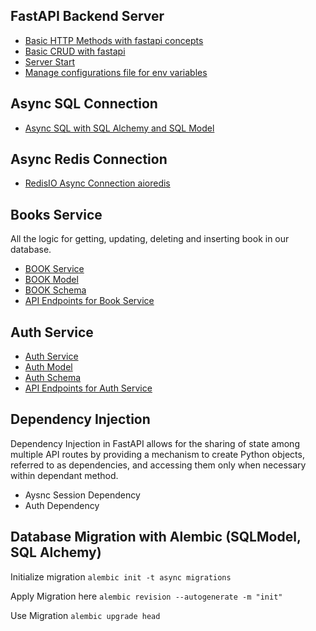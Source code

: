 ## FastAPI Backend Server

- [Basic HTTP Methods with fastapi concepts](./concepts/basic_request_response.py)
- [Basic CRUD with fastapi](./concepts/books_crud_app.py)
- [Server Start](./src/__init__.py)
- [Manage configurations file for env variables](./src/config.py)

## Async SQL Connection

- [Async SQL with SQL Alchemy and SQL Model](./src/db/main.py)

## Async Redis Connection

- [RedisIO Async Connection aioredis](./src/db/redis.py)

## Books Service

All the logic for getting, updating, deleting and inserting book in our database.

- [BOOK Service](./src/books/service.py)
- [BOOK Model](./src/books/models.py)
- [BOOK Schema](./src/books/schemas.py)
- [API Endpoints for Book Service](./src/books/routes.py)

## Auth Service

- [Auth Service](./src/auth/service.py)
- [Auth Model](./src/auth/models.py)
- [Auth Schema](./src/auth/schemas.py)
- [API Endpoints for Auth Service](./src/auth/routes.py)

## Dependency Injection

Dependency Injection in FastAPI allows for the sharing of state among multiple API routes by providing a mechanism to create Python objects, referred to as dependencies, and accessing them only when necessary within dependant method.
- Aysnc Session Dependency
- Auth Dependency

## Database Migration with Alembic (SQLModel, SQL Alchemy)

Initialize migration
`alembic init -t async migrations`

Apply Migration here
`alembic revision --autogenerate -m "init"`

Use Migration
`alembic upgrade head`
